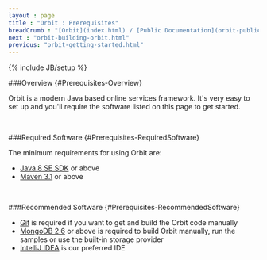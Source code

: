 ```yaml
---
layout : page
title : "Orbit : Prerequisites"
breadCrumb : "[Orbit](index.html) / [Public Documentation](orbit-public-documentation.html) / [Getting Started](orbit-getting-started.html)"
next : "orbit-building-orbit.html"
previous: "orbit-getting-started.html"
---
```

{% include JB/setup %}

###Overview {#Prerequisites-Overview}


Orbit is a modern Java based online services framework. It's very easy to set up and you'll require the software listed on this page to get started. 


 


###Required Software {#Prerequisites-RequiredSoftware}


The minimum requirements for using Orbit are:


-  [Java 8 SE SDK](http://www.oracle.com/technetwork/java/javase/downloads/index.html) or above
-  [Maven 3.1](http://maven.apache.org/) or above

 


###Recommended Software {#Prerequisites-RecommendedSoftware}


-  [Git](http://git-scm.com/) is required if you want to get and build the Orbit code manually
-  [MongoDB 2.6](http://www.mongodb.org/downloads) or above is required to build Orbit manually, run the samples or use the built-in storage provider
-  [IntelliJ IDEA](https://www.jetbrains.com/idea/) is our preferred IDE

 


 

